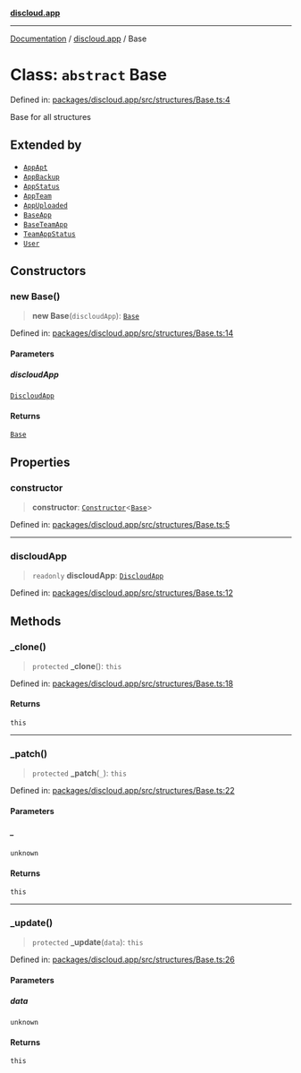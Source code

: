 [**discloud.app**](../README.md)

***

[Documentation](../../packages.md) / [discloud.app](../README.md) / Base

# Class: `abstract` Base

Defined in: [packages/discloud.app/src/structures/Base.ts:4](https://github.com/discloud/discloud.app/blob/bfcb626f6315ac03eb36b36e57f162cd101e1996/packages/discloud.app/src/structures/Base.ts#L4)

Base for all structures

## Extended by

- [`AppApt`](AppApt.md)
- [`AppBackup`](AppBackup.md)
- [`AppStatus`](AppStatus.md)
- [`AppTeam`](AppTeam.md)
- [`AppUploaded`](AppUploaded.md)
- [`BaseApp`](BaseApp.md)
- [`BaseTeamApp`](BaseTeamApp.md)
- [`TeamAppStatus`](TeamAppStatus.md)
- [`User`](User.md)

## Constructors

### new Base()

> **new Base**(`discloudApp`): [`Base`](Base.md)

Defined in: [packages/discloud.app/src/structures/Base.ts:14](https://github.com/discloud/discloud.app/blob/bfcb626f6315ac03eb36b36e57f162cd101e1996/packages/discloud.app/src/structures/Base.ts#L14)

#### Parameters

##### discloudApp

[`DiscloudApp`](DiscloudApp.md)

#### Returns

[`Base`](Base.md)

## Properties

### constructor

> **constructor**: [`Constructor`](../interfaces/Constructor.md)\<[`Base`](Base.md)\>

Defined in: [packages/discloud.app/src/structures/Base.ts:5](https://github.com/discloud/discloud.app/blob/bfcb626f6315ac03eb36b36e57f162cd101e1996/packages/discloud.app/src/structures/Base.ts#L5)

***

### discloudApp

> `readonly` **discloudApp**: [`DiscloudApp`](DiscloudApp.md)

Defined in: [packages/discloud.app/src/structures/Base.ts:12](https://github.com/discloud/discloud.app/blob/bfcb626f6315ac03eb36b36e57f162cd101e1996/packages/discloud.app/src/structures/Base.ts#L12)

## Methods

### \_clone()

> `protected` **\_clone**(): `this`

Defined in: [packages/discloud.app/src/structures/Base.ts:18](https://github.com/discloud/discloud.app/blob/bfcb626f6315ac03eb36b36e57f162cd101e1996/packages/discloud.app/src/structures/Base.ts#L18)

#### Returns

`this`

***

### \_patch()

> `protected` **\_patch**(`_`): `this`

Defined in: [packages/discloud.app/src/structures/Base.ts:22](https://github.com/discloud/discloud.app/blob/bfcb626f6315ac03eb36b36e57f162cd101e1996/packages/discloud.app/src/structures/Base.ts#L22)

#### Parameters

##### \_

`unknown`

#### Returns

`this`

***

### \_update()

> `protected` **\_update**(`data`): `this`

Defined in: [packages/discloud.app/src/structures/Base.ts:26](https://github.com/discloud/discloud.app/blob/bfcb626f6315ac03eb36b36e57f162cd101e1996/packages/discloud.app/src/structures/Base.ts#L26)

#### Parameters

##### data

`unknown`

#### Returns

`this`
